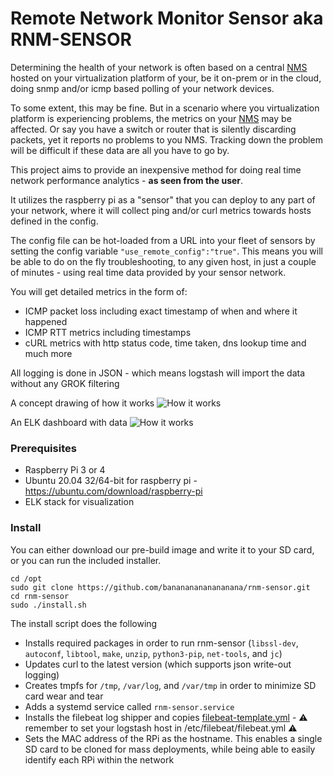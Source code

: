 # Remote Network Monitor Sensor aka RNM-SENSOR
Determining the health of your network is often based on a central [NMS](https://github.com/librenms/librenms/blob/master/README.md) hosted on your virtualization platform of your, be it on-prem or in the cloud, doing snmp and/or icmp based polling of your network devices.

To some extent, this may be fine. But in a scenario where you virtualization platform is experiencing problems, the metrics on your [NMS](https://github.com/librenms/librenms/blob/master/README.md) may be affected. Or say you have a switch or router that is silently discarding packets, yet it reports no problems to you NMS. Tracking down the problem will be difficult if these data are all you have to go by.

This project aims to provide an inexpensive method for doing real time network performance analytics - **as seen from the user**.

It utilizes the raspberry pi as a "sensor" that you can deploy to any part of your network, where it will collect ping and/or curl metrics towards hosts defined in the config.

The config file can be hot-loaded from a URL into your fleet of sensors by setting the config variable `"use_remote_config":"true"`.
This means you will be able to do on the fly troubleshooting, to any given host, in just a couple of minutes - using real time data provided by your sensor network.

You will get detailed metrics in the form of:
* ICMP packet loss including exact timestamp of when and where it happened
* ICMP RTT metrics including timestamps
* cURL metrics with http status code, time taken, dns lookup time and much more

All logging is done in JSON - which means logstash will import the data without any GROK filtering

A concept drawing of how it works
![How it works](https://i.imgur.com/I7XbAcd.png)

An ELK dashboard with data
![How it works](https://i.imgur.com/mgof7Hm.png)

### Prerequisites
* Raspberry Pi 3 or 4
* Ubuntu 20.04 32/64-bit for raspberry pi - https://ubuntu.com/download/raspberry-pi
* ELK stack for visualization

### Install
You can either download our pre-build image and write it to your SD card, or you can run the included installer.

```
cd /opt
sudo git clone https://github.com/banananananananana/rnm-sensor.git
cd rnm-sensor
sudo ./install.sh
```

The install script does the following
* Installs required packages in order to run rnm-sensor (`libssl-dev`, `autoconf`, `libtool`, `make`, `unzip`, `python3-pip`, `net-tools`, and `jc`)
* Updates curl to the latest version (which supports json write-out logging)
* Creates tmpfs for `/tmp`, `/var/log`, and `/var/tmp` in order to minimize SD card wear and tear
* Adds a systemd service called `rnm-sensor.service`
* Installs the filebeat log shipper and copies [filebeat-template.yml](https://github.com/banananananananana/rnm-sensor/blob/master/filebeat/filebeat-template.yml) - :warning: remember to set your logstash host in /etc/filebeat/filebeat.yml :warning:
* Sets the MAC address of the RPi as the hostname. This enables a single SD card to be cloned for mass deployments, while being able to easily identify each RPi within the network
